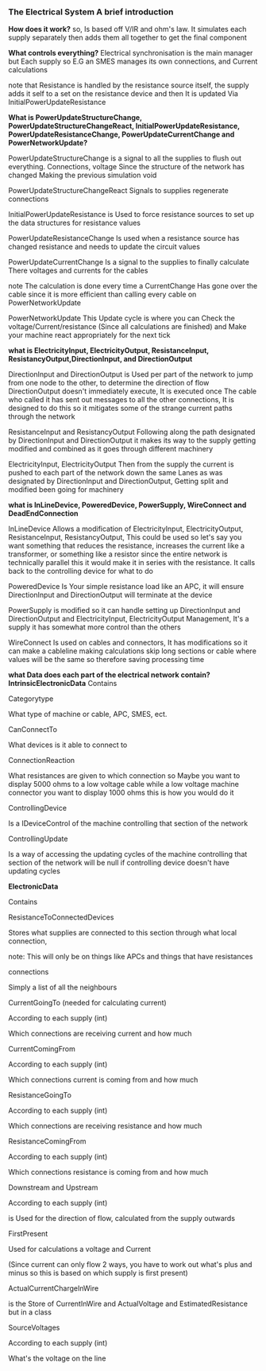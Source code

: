 ### The Electrical System A brief introduction
**How does it work?**
so, Is based off V/IR and ohm's law.
It simulates each supply separately then adds them all together to get the final component 

**What controls everything?**
Electrical synchronisation is the main manager but 
Each supply so E.G an SMES manages its own connections, and Current calculations

note that Resistance is handled by the resistance source itself, the supply adds it self to a set on the resistance device and then It is updated Via InitialPowerUpdateResistance

**What is PowerUpdateStructureChange, PowerUpdateStructureChangeReact, InitialPowerUpdateResistance, PowerUpdateResistanceChange, PowerUpdateCurrentChange and PowerNetworkUpdate?**

PowerUpdateStructureChange 
is a signal to all the supplies to flush out everything. Connections, voltage Since the structure of the network has changed Making the previous simulation void

PowerUpdateStructureChangeReact 
Signals to supplies regenerate connections

InitialPowerUpdateResistance 
is Used to force resistance sources to set up the data structures for resistance values

PowerUpdateResistanceChange
Is used when a resistance source has changed resistance and needs to update the circuit values
 
PowerUpdateCurrentChange 
Is a signal to the supplies to finally calculate There voltages and currents for the cables 

note The calculation is done every time a  CurrentChange Has gone over the cable since it is more efficient than calling every cable on PowerNetworkUpdate

PowerNetworkUpdate
This Update cycle is where you can Check the voltage/Current/resistance (Since all calculations are finished) and Make your machine react appropriately for the next tick 

**what is ElectricityInput,  ElectricityOutput, ResistanceInput, ResistancyOutput,DirectionInput, and DirectionOutput**

DirectionInput and DirectionOutput
is Used per part of the network to jump from one node to the other, to determine the direction of flow 
DirectionOutput doesn't immediately execute, It is executed once The cable who called it has sent out  messages to all the other connections, It is designed to do this so it  mitigates some of the strange current paths through the network

ResistanceInput and ResistancyOutput
Following along the path designated by DirectionInput and DirectionOutput it makes its way to the supply getting modified and combined as it goes through different machinery

ElectricityInput, ElectricityOutput
Then from the supply the current is pushed to each part of the network down the same Lanes as was designated by DirectionInput and DirectionOutput, Getting split and modified been going for machinery


**what is InLineDevice, PoweredDevice, PowerSupply, WireConnect and DeadEndConnection**

InLineDevice  Allows a modification of ElectricityInput,  ElectricityOutput, ResistanceInput, ResistancyOutput, This could be used so let's say you want something that reduces the resistance, increases the current like a transformer,  or something like a resistor since the entire network is technically parallel this it would make it in series with the resistance.
It calls back to the controlling device for what to do

PoweredDevice
Is Your simple resistance load like an APC, it will ensure DirectionInput and DirectionOutput will terminate at the device 

PowerSupply 
is modified so it can handle setting up  DirectionInput and DirectionOutput and  ElectricityInput, ElectricityOutput Management, It's a supply it has somewhat more control than the others

WireConnect 
Is used on cables and connectors, It has modifications so it can make a cableline making calculations skip long sections or cable where values will be the same so therefore saving processing time

**what Data does each part of the electrical network contain?**
**IntrinsicElectronicData**
Contains 

Categorytype 

What type of machine or cable, APC, SMES, ect.

CanConnectTo 

What devices is it able to connect to

ConnectionReaction 

What resistances are given to which connection so Maybe you want to display 5000 ohms to a low voltage cable while a low voltage machine connector you want to display 1000 ohms this is how you would do it

ControllingDevice

Is a IDeviceControl of the machine controlling that section of the network

ControllingUpdate

Is a way of accessing the updating cycles of the machine controlling that section of the network will be null if controlling device doesn't have updating cycles


**ElectronicData**

Contains 

ResistanceToConnectedDevices

Stores what supplies are connected to this section through what local connection, 

note: This will only be on things like APCs and things that have resistances

connections

Simply a list of all the neighbours

CurrentGoingTo (needed for calculating current)

According to each supply (int)

Which connections are receiving current and how much

CurrentComingFrom

According to each supply (int)

Which connections current is coming from and how much

ResistanceGoingTo

According to each supply (int)

Which connections are receiving resistance and how much

ResistanceComingFrom

According to each supply (int)

Which connections resistance is coming from and how much

Downstream and Upstream

According to each supply (int)

is Used for the direction of flow, calculated from the supply outwards 

FirstPresent

Used for calculations a voltage and Current 

(Since current can only flow 2 ways, you have to work out what's plus and minus so this is based on which supply is first present)

ActualCurrentChargeInWire

is the Store of CurrentInWire and ActualVoltage and EstimatedResistance but in a class

SourceVoltages

According to each supply (int)

What's the voltage on the line
